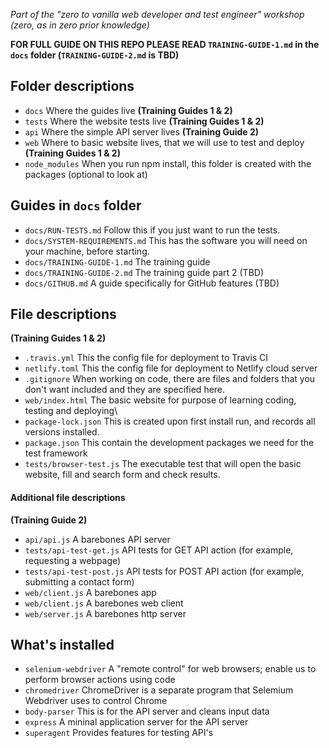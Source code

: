 _Part of the "zero to vanilla web developer and test engineer" workshop (zero, as in zero prior knowledge)_

**FOR FULL GUIDE ON THIS REPO PLEASE READ `TRAINING-GUIDE-1.md` in the `docs` folder (`TRAINING-GUIDE-2.md` is TBD)**

## Folder descriptions

* `docs` Where the guides live **(Training Guides 1 & 2)**
* `tests` Where the website tests live **(Training Guides 1 & 2)**
* `api` Where the simple API server lives **(Training Guide 2)**
* `web` Where to basic website lives, that we will use to test and deploy **(Training Guides 1 & 2)**
* `node_modules` When you run npm install, this folder is created with the packages (optional to look at)

## Guides in `docs` folder

* `docs/RUN-TESTS.md` Follow this if you just want to run the tests.
* `docs/SYSTEM-REQUIREMENTS.md` This has the software you will need on your machine, before starting.
* `docs/TRAINING-GUIDE-1.md` The training guide
* `docs/TRAINING-GUIDE-2.md` The training guide part 2 (TBD)
* `docs/GITHUB.md` A guide specifically for GitHub features (TBD)

## File descriptions

**(Training Guides 1 & 2)**

* `.travis.yml` This the config file for deployment to Travis CI
* `netlify.toml` This the config file for deployment to Netlify cloud server
* `.gitignore` When working on code, there are files and folders that you don't want included and they are specified here.
* `web/index.html` The basic website for purpose of learning coding, testing and deploying\
* `package-lock.json` This is created upon first install run, and records all versions installed.
* `package.json` This contain the development packages we need for the test framework
* `tests/browser-test.js` The executable test that will open the basic website, fill and search form and check results.

#### Additional file descriptions

**(Training Guide 2)**

* `api/api.js` A barebones API server
* `tests/api-test-get.js` API tests for GET API action (for example, requesting a webpage)
* `tests/api-test-post.js` API tests for POST API action (for example, submitting a contact form)
* `web/client.js` A barebones app
* `web/client.js` A barebones web client
* `web/server.js` A barebones http server 

## What's installed

* `selenium-webdriver` A "remote control" for web browsers; enable us to perform browser actions using code 
* `chromedriver` ChromeDriver is a separate program that Selemium Webdriver uses to control Chrome
* `body-parser` This is for the API server and cleans input data
* `express` A mininal application server for the API server
* `superagent` Provides features for testing API's
